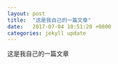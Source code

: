 ```yaml
---
layout: post
title:  "这是我自己的一篇文章"
date:   2017-07-04 10:51:20 +0800
categories: jekyll update
---
```


这是我自己的一篇文章